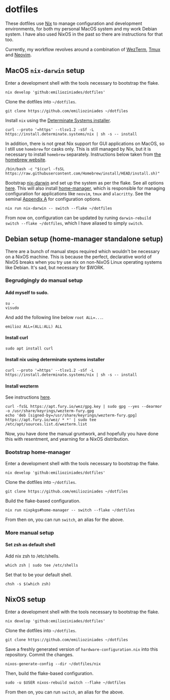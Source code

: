 # dotfiles

These dotfiles use [Nix](https://nixos.org/) to manage configuration and development environments, for both my personal MacOS system and my work Debian system.
I have also used NixOS in the past so there are instructions for that too.

Currently, my workflow revolves around a combination of [WezTerm](https://wezfurlong.org/wezterm/index.html), [Tmux](https://github.com/tmux/tmux) and [Neovim](https://neovim.io/).

## MacOS `nix-darwin` setup

Enter a development shell with the tools necessary to bootstrap the flake.

```
nix develop 'github:emilioziniades/dotfiles'
```

Clone the dotfiles into `~/dotfiles`.

```
git clone https://github.com/emilioziniades ~/dotfiles
```

Install `nix` using the [Determinate Systems installer](https://github.com/DeterminateSystems/nix-installer).

```
curl --proto '=https' --tlsv1.2 -sSf -L https://install.determinate.systems/nix | sh -s -- install
```

In addition, there is not great Nix support for GUI applications on MacOS, so I still use `homebrew` for casks only. This is still managed by Nix, but it is necessary to install `homebrew` separately. Instructions below taken from [the homebrew website](https://brew.sh/).

```
/bin/bash -c "$(curl -fsSL https://raw.githubusercontent.com/Homebrew/install/HEAD/install.sh)"
```

Bootstrap [nix-darwin](http://daiderd.com/nix-darwin/#flakes) and set up the system as per the flake. See all options [here](https://daiderd.com/nix-darwin/manual/index.html). This will also install [home-manager](https://nix-community.github.io/home-manager/index.html), which is responsible for managing configuration for applications like `neovim`, `tmux` and `alacritty`. See the seminal [Appendix A](https://nix-community.github.io/home-manager/options.html) for configuration options.

```
nix run nix-darwin -- switch --flake ~/dotfiles
```

From now on, configuration can be updated by runing `darwin-rebuild switch --flake ~/dotfiles`, which I have aliased to simply `switch`.

## Debian setup (home-manager standalone setup)

There are a bunch of manual steps required which wouldn't be necessary on a NixOS machine.
This is because the perfect, declarative world of NixOS breaks when you try use nix on non-NixOS Linux operating systems like Debian.
It's sad, but necessary for $WORK.

### Begrudgingly do manual setup

#### Add myself to sudo.

```
su -
visudo
```

And add the following line below `root ALL=...`.

```
emilioz ALL=(ALL:ALL) ALL
```

#### Install curl

```
sudo apt install curl
```

#### Install nix using determinate systems installer

```
curl --proto '=https' --tlsv1.2 -sSf -L https://install.determinate.systems/nix | sh -s -- install
```

#### Install wezterm

See instructions [here](https://wezfurlong.org/wezterm/install/linux.html).

```
curl -fsSL https://apt.fury.io/wez/gpg.key | sudo gpg --yes --dearmor -o /usr/share/keyrings/wezterm-fury.gpg
echo 'deb [signed-by=/usr/share/keyrings/wezterm-fury.gpg] https://apt.fury.io/wez/ * *' | sudo tee /etc/apt/sources.list.d/wezterm.list
```

Now, you have done the manual gruntwork, and hopefully you have done this with resentment, and yearning for a NixOS distribution.

### Bootstrap home-manager

Enter a development shell with the tools necessary to bootstrap the flake.

```
nix develop 'github:emilioziniades/dotfiles'
```

Clone the dotfiles into `~/dotfiles`.

```
git clone https://github.com/emilioziniades ~/dotfiles
```

Build the flake-based configuration.

```
nix run nixpkgs#home-manager -- switch --flake ~/dotfiles
```

From then on, you can run `switch`, an alias for the above.

### More manual setup

#### Set zsh as default shell

Add nix zsh to /etc/shells.

```
which zsh | sudo tee /etc/shells
```

Set that to be your default shell.

```
chsh -s $(which zsh)
```

## NixOS setup

Enter a development shell with the tools necessary to bootstrap the flake.

```
nix develop 'github:emilioziniades/dotfiles'
```

Clone the dotfiles into `~/dotfiles`.

```
git clone https://github.com/emilioziniades ~/dotfiles
```

Save a freshly generated version of `hardware-configuration.nix` into this repository. Commit the changes.

```
nixos-generate-config --dir ~/dotfiles/nix
```

Then, build the flake-based configuration.

```
sudo -u $USER nixos-rebuild switch --flake ~/dotfiles
```

From then on, you can run `switch`, an alias for the above.
